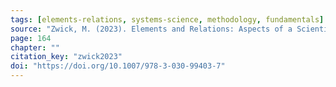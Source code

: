 ```yaml
---
tags: [elements-relations, systems-science, methodology, fundamentals]
source: "Zwick, M. (2023). Elements and Relations: Aspects of a Scientific Metaphysics (Vol. 35). Springer International Publishing."
page: 164
chapter: ""
citation_key: "zwick2023"
doi: "https://doi.org/10.1007/978-3-030-99403-7"
---
```


